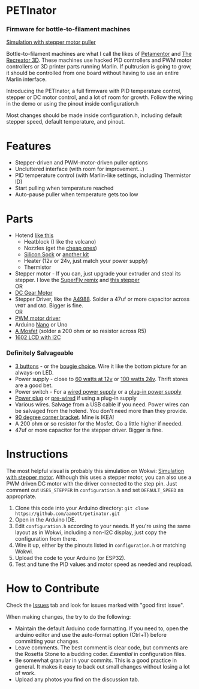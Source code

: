 # PETInator
### Firmware for bottle-to-filament machines

[Simulation with stepper motor puller](https://wokwi.com/projects/333363618182595154)

Bottle-to-filament machines are what I call the likes of [Petamentor](https://petamentor.com/) and [The Recreator 3D](http://recreator3d.com/). These machines use hacked PID controllers and PWM motor controllers or 3D printer parts running Marlin. If pultrusion is going to grow, it should be controlled from one board without having to use an entire Marlin interface.

Introducing the PETInator, a full firmware with PID temperature control, stepper or DC motor control, and a lot of room for growth.  Follow the wiring in the demo or using the pinout inside configuration.h  

Most changes should be made inside configuration.h, including default stepper speed, default temperature, and pinout. 

# Features
- Stepper-driven and PWM-motor-driven puller options
- Uncluttered interface (with room for improvement...)
- PID temperature control (with Marlin-like settings, including Thermistor ID)
- Start pulling when temperature reached
- Auto-pause puller when temperature gets too low

# Parts
- Hotend [like this](https://www.aliexpress.us/item/2251832495261371.html)
    - Heatblock (I like the volcano)
    - Nozzles (get the [cheap ones](https://www.aliexpress.us/item/3256802254841948.html))
    - [Silicon Sock](https://www.aliexpress.us/item/3256803120038055.html) or [another kit](https://www.aliexpress.us/item/3256802255638513.html)
    - Heater (12v or 24v, just match your power supply)
    - Thermistor
- Stepper motor - If you can, just upgrade your extruder and steal its stepper. I love the [SuperFly remix](https://www.thingiverse.com/thing:4914090) and [this stepper](https://www.aliexpress.us/item/3256804155557680.html)  
    OR
- [DC Gear Motor](https://www.amazon.com/Fielect-JGB37-500-Micro-Reduction-Engine/dp/B08Y5MJL1J?crid=165S4TL5CYW7&keywords=12v%2B7rpm%2Bdc%2Bmotor&qid=1660206413&sprefix=12v%2B7rpm,aps,167&sr=8-8&th=1&linkCode=sl1&tag=getparts-20&linkId=e1320b5e9f62f1e8d332ea0036dc7b8d&language=en_US&ref_=as_li_ss_tl)
- Stepper Driver, like the [A4988](https://www.aliexpress.us/item/2251832433524521.html). Solder a 47uf or more capacitor across `VMOT` and `GND`. Bigger is fine.  
    OR
- [PWM motor driver](https://www.aliexpress.us/item/2251832828149067.html)
- Arduino [Nano](https://www.aliexpress.us/item/2255800400953393.html) or Uno
- [A Mosfet](https://www.aliexpress.us/item/3256801931155937.html) (solder a 200 ohm or so resistor across R5)
- [1602 LCD with I2C](https://www.aliexpress.us/item/2251832577552289.html)

### Definitely Salvageable
- [3 buttons](https://www.aliexpress.us/item/3256803815119722.html) - or the [bougie choice](https://www.aliexpress.us/item/3256801497578459.html). Wire it like the bottom picture for an always-on LED.
- Power supply - close to [60 watts at 12v](https://www.aliexpress.us/item/2251832856038008.html) or [100 watts 24v](https://www.aliexpress.us/item/3256804001173742.html). Thrift stores are a good bet. 
- Power switch - For a [wired power supply](https://www.aliexpress.us/item/3256803288712514.html) or a [plug-in power supply](https://www.aliexpress.us/item/3256802413254789.html)
- [Power plug](https://www.aliexpress.us/item/3256802728205272.html) or [pre-wired](https://www.aliexpress.us/item/2255800167561413.html) if using a plug-in supply
- Various wires. Salvage from a USB cable if you need. Power wires can be salvaged from the hotend. You don't need more than they provide. 
- [90 degree corner bracket](https://www.aliexpress.us/item/2251832748236574.html). Mine is IKEA!
- A 200 ohm or so resistor for the Mosfet. Go a little higher if needed.
- 47uf or more capacitor for the stepper driver. Bigger is fine.


# Instructions
The most helpful visual is probably this simulation on Wokwi: [Simulation with stepper motor](https://wokwi.com/projects/333363618182595154). Although this uses a stepper motor, you can also use a PWM driven DC motor with the driver connected to the step pin. Just comment out `USES_STEPPER` in `configuration.h` and set `DEFAULT_SPEED` as appropriate.

1. Clone this code into your Arduino directory: `git clone https://github.com/aamott/petinator.git`
2. Open in the Arduino IDE.
3. Edit `configuration.h` according to your needs. If you're using the same layout as in Wokwi, including a non-I2C display, just copy the configuration from there.
4. Wire it up, either by the pinouts listed in `configuration.h` or matching Wokwi.
5. Upload the code to your Arduino (or ESP32).
6. Test and tune the PID values and motor speed as needed and reupload.

# How to Contribute
Check the [Issues](https://github.com/aamott/petinator/issues) tab and look for issues marked with "good first issue". 

When making changes, the try to do the following: 
- Maintain the default Arduino code formatting. If you need to, open the arduino editor and use the auto-format option (Ctrl+T) before committing your changes. 
- Leave comments. The best comment is clear code, but comments are the Rosetta Stone to a budding coder. *Essential* in configuration files. 
- Be somewhat granular in your commits. This is a good practice in general. It makes it easy to back out small changes without losing a lot of work. 
- Upload any photos you find on the discussion tab.